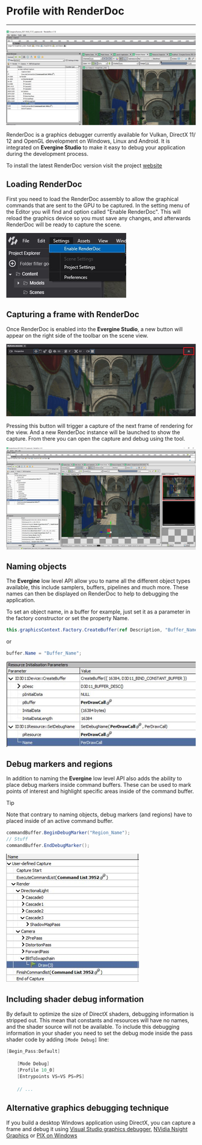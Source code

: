 # Profile with RenderDoc

---
![Graphics](images/RenderDoc_0.jpg)

RenderDoc is a graphics debugger currently available for Vulkan, DirectX 11/ 12 and OpenGL development on Windows, Linux and Android.
It is integrated on **Evergine Studio** to make it easy to debug your application during the development process.

To install the latest RenderDoc version visit the project [website](https://renderdoc.org/)

## Loading RenderDoc

First you need to load the RenderDoc assembly to allow the graphical commands that are sent to the GPU to be captured.
In the setting menu of the Editor you will find and option called "Enable RenderDoc". This will reload the graphics device so you must save any changes, and afterwards RenderDoc will be ready to capture the scene.

![Graphics](images/RenderDoc_1.jpg)

## Capturing a frame with RenderDoc

Once RenderDoc is enabled into the **Evergine Studio**, a new button will appear on the right side of the toolbar on the scene view.

![Graphics](images/RenderDoc_2.jpg)

Pressing this button will trigger a capture of the next frame of rendering for the view. And a new RenderDoc instance will be launched to show the capture. From there you can open the capture and debug using the tool.

![Graphics](images/RenderDoc_3.jpg)

## Naming objects

The **Evergine** low level API allow you to name all the different object types available, this include samplers, buffers, pipelines and much more. These names can then be displayed on RenderDoc to help to debugging the application.

To set an object name, in a buffer for example, just set it as a parameter in the factory constructor or set the property Name.

```csharp
this.graphicsContext.Factory.CreateBuffer(ref Description, "Buffer_Name");
```

or

```csharp
buffer.Name = "Buffer_Name";
```

![Graphics](images/RenderDoc_4.jpg)

## Debug markers and regions

In addition to naming the **Evergine** low level API also adds the ability to place debug markers inside command buffers. These can be used to mark points of interest and highlight specific areas inside of the command buffer.

> [!Tip]
> Note that contrary to naming objects, debug markers (and regions) have to placed inside of an active command buffer.

```csharp
commandBuffer.BeginDebugMarker("Region_Name");
// Stuff
commandBuffer.EndDebugMarker();
```

![Graphics](images/RenderDoc_5.jpg)

## Including shader debug information

By default to optimize the size of DirectX shaders, debugging information is stripped out. This mean that constants and resources will have no names, and the shader source will not be available. To include this debugging information in your shader you need to set the debug mode inside the pass shader code by adding `[Mode Debug]` line:

```csharp
[Begin_Pass:Default]

    [Mode Debug]
    [Profile 10_0]
    [Entrypoints VS=VS PS=PS]

    // ...
```

## Alternative graphics debugging technique

If you build a desktop Windows application using DirectX, you can capture a frame and debug it using [Visual Studio graphics debugger](https://docs.microsoft.com/en-us/visualstudio/debugger/graphics/visual-studio-graphics-diagnostics?view=vs-2019), [NVidia Nsight Graphics](https://developer.nvidia.com/nsight-graphics) or [PIX on Windows](https://devblogs.microsoft.com/pix/introduction/)